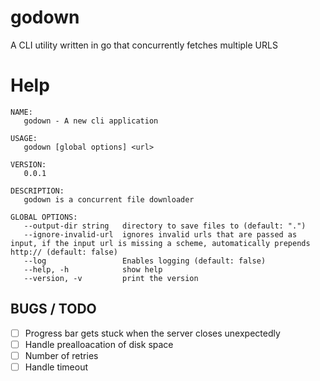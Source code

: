 # godown

A CLI utility written in go that concurrently fetches multiple URLS

# Help
```
NAME:
   godown - A new cli application

USAGE:
   godown [global options] <url>

VERSION:
   0.0.1

DESCRIPTION:
   godown is a concurrent file downloader

GLOBAL OPTIONS:
   --output-dir string   directory to save files to (default: ".")
   --ignore-invalid-url  ignores invalid urls that are passed as input, if the input url is missing a scheme, automatically prepends http:// (default: false)
   --log                 Enables logging (default: false)
   --help, -h            show help
   --version, -v         print the version
```

## BUGS / TODO

- [ ] Progress bar gets stuck when the server closes unexpectedly
- [ ] Handle prealloacation of disk space
- [ ] Number of retries
- [ ] Handle timeout